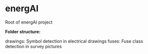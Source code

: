 # energAI

Root of energAI project

**Folder structure:**

drawings: Symbol detection in electrical drawings
fuses: Fuse class detection in survey pictures
